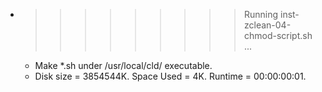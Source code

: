* >>>>>>>>> Running inst-zclean-04-chmod-script.sh ...
  * Make *.sh under /usr/local/cld/ executable.
  * Disk size = 3854544K. Space Used = 4K. Runtime = 00:00:00:01.
